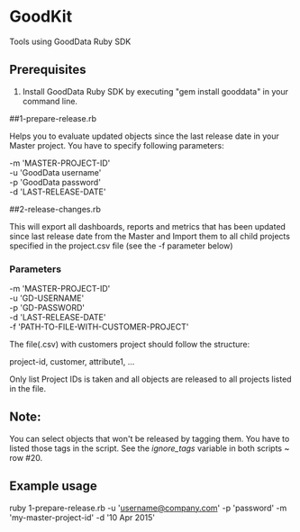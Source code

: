 # GoodKit

Tools using GoodData Ruby SDK

## Prerequisites

1. Install GoodData Ruby SDK by executing "gem install gooddata" in your command line.  

##1-prepare-release.rb 

Helps you to evaluate updated objects since the last release date in your Master project. You have to specify following parameters:

-m 'MASTER-PROJECT-ID'  
-u 'GoodData username'  
-p 'GoodData password'  
-d 'LAST-RELEASE-DATE'  

##2-release-changes.rb 

This will export all dashboards, reports and metrics that has been updated since last release date from the Master and Import them to all child projects specified in the project.csv file (see the -f parameter below)

### Parameters

-m 'MASTER-PROJECT-ID'  
-u 'GD-USERNAME'  
-p 'GD-PASSWORD'  
-d 'LAST-RELEASE-DATE'  
-f 'PATH-TO-FILE-WITH-CUSTOMER-PROJECT'  

The file(.csv) with customers project should follow the structure:

project-id, customer, attribute1, ...

Only list Project IDs is taken and all objects are released to all projects listed in the file.

## Note:

You can select objects that won't be released by tagging them. You have to listed those tags in the script. See the _ignore_tags_ variable in both scripts ~ row #20.

## Example usage

ruby 1-prepare-release.rb -u 'username@company.com' -p 'password' -m 'my-master-project-id' -d '10 Apr 2015'


